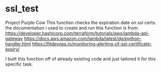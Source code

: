 # ssl_test
Project Purple Cow
This function checks the expiration date on ssl certs. 
the documentation i used to create and run this function is from:
	https://developer.hashicorp.com/terraform/tutorials/aws/lambda-api-gateway
	https://docs.aws.amazon.com/lambda/latest/dg/python-handler.html
	https://fitdevops.in/monitoring-alerting-of-ssl-certificate-expiry/

I built this function off of already existing code and just tailored it for this specific task.
